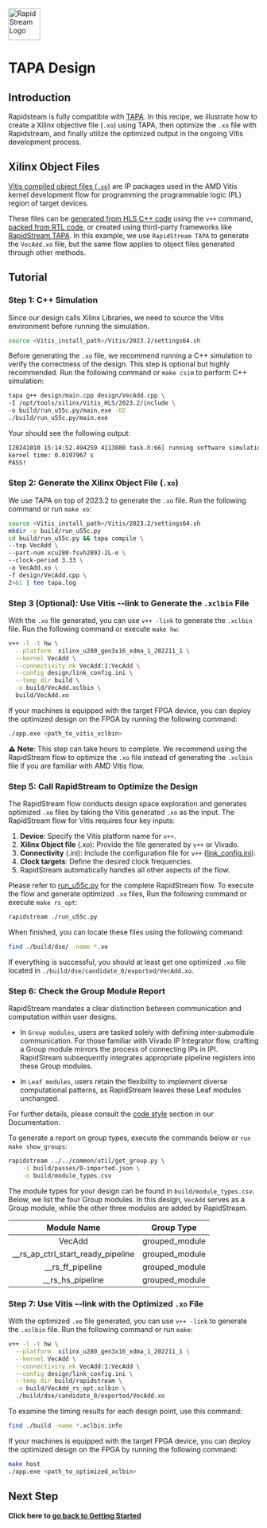 <!--
Copyright (c) 2024 RapidStream Design Automation, Inc. and contributors.  All rights reserved.
The contributor(s) of this file has/have agreed to the RapidStream Contributor License Agreement.
-->

<img src="https://imagedelivery.net/AU8IzMTGgpVmEBfwPILIgw/1b565657-df33-41f9-f29e-0d539743e700/128" width="64px" alt="RapidStream Logo" />

# TAPA Design

## Introduction

Rapidsteam is fully compatible with [TAPA](https://github.com/rapidstream-org/rapidstream-tapa).
In this recipe, we illustrate how to create a Xilinx objective file (`.xo`) using TAPA, then optimize the `.xo` file with Rapidstream, and finally utilize the optimized output in the ongoing Vitis development process.


## Xilinx Object Files

[Vitis compiled object files (`.xo`)](https://docs.amd.com/r/en-US/ug1393-vitis-application-acceleration/Design-Topology) are IP packages used in the AMD Vitis kernel development flow for programming the programmable logic (PL) region of target devices.

These files can be [generated from HLS C++ code](https://docs.amd.com/r/en-US/ug1393-vitis-application-acceleration/Developing-PL-Kernels-using-C) using the `v++` command, [packed from RTL code](https://docs.amd.com/r/en-US/ug1393-vitis-application-acceleration/RTL-Kernel-Development-Flow), or created using third-party frameworks like [RapidStream TAPA](https://github.com/rapidstream-org/rapidstream-tapa). In this example, we use `RapidStream TAPA` to generate the `VecAdd.xo` file, but the same flow applies to object files generated through other methods.


## Tutorial

### Step 1: C++ Simulation

Since our
design calls Xilinx Libraries, we need to source the Vitis environment before running the simulation.

```bash
source <Vitis_install_path>/Vitis/2023.2/settings64.sh
```

Before generating the `.xo` file, we recommend running a C++ simulation to verify the correctness of the design. This step is optional but highly recommended. Run the following command or `make csim` to perform C++ simulation:

```bash
tapa g++ design/main.cpp design/VecAdd.cpp \
-I /opt/tools/xilinx/Vitis_HLS/2023.2/include \
-o build/run_u55c.py/main.exe -O2
./build/run_u55c.py/main.exe
```

Your should see the following output:

```bash
I20241010 15:14:52.494259 4113880 task.h:66] running software simulation with TAPA library
kernel time: 0.0197967 s
PASS!
```

### Step 2: Generate the Xilinx Object File (`.xo`)

We use TAPA on top of 2023.2 to generate the `.xo` file. Run the following command or run `make xo`:

```bash
source <Vitis_install_path>/Vitis/2023.2/settings64.sh
mkdir -p build/run_u55c.py
cd build/run_u55c.py && tapa compile \
--top VecAdd \
--part-num xcu280-fsvh2892-2L-e \
--clock-period 3.33 \
-o VecAdd.xo \
-f design/VecAdd.cpp \
2>&1 | tee tapa.log
```

### Step 3 (Optional): Use Vitis --link to Generate the `.xclbin` File

With the `.xo` file generated, you can use `v++ -link` to generate the `.xclbin` file. Run the following command or execute `make hw`:

```bash
v++ -l -t hw \
  --platform  xilinx_u280_gen3x16_xdma_1_202211_1 \
  --kernel VecAdd \
  --connectivity.nk VecAdd:1:VecAdd \
  --config design/link_config.ini \
  --temp_dir build \
  -o build/VecAdd.xclbin \
  build/VecAdd.xo
```

If your machines is equipped with the target FPGA device, you can deploy the optimized design on the FPGA by running the following command:

```bash
./app.exe <path_to_vitis_xclbin>
```

:warning: **Note**: This step can take hours to complete. We recommend using the RapidStream flow to optimize the `.xo` file instead of generating the `.xclbin` file if you are familiar with AMD Vitis flow.


### Step 5: Call RapidStream to Optimize the Design

The RapidStream flow conducts design space exploration and generates optimized `.xo` files by taking the Vitis generated `.xo` as the input. The RapidStream flow for Vitis requires four key inputs:

1. **Device**: Specify the Vitis platform name for `v++`.
2. **Xilinx Object file** (.xo): Provide the file generated by `v++` or Vivado.
3. **Connectivity** (.ini): Include the configuration file for `v++` ([link_config.ini](./design/config/run_u55c.py/link_config.ini)).
4. **Clock targets**: Define the desired clock frequencies.
5. RapidStream automatically handles all other aspects of the flow.

Please refer to [run_u55c.py](./run_u55c.py) for the complete RapidStream flow.
To execute the flow and generate optimized `.xo` files,
Run the following command or execute `make rs_opt`:

```bash
rapidstream ./run_u55c.py
```

When finished, you can locate these files using the following command:

```bash
find ./build/dse/ -name *.xo
```

If everything is successful, you should at least get one optimized `.xo` file located in `./build/dse/candidate_0/exported/VecAdd.xo`.

### Step 6: Check the Group Module Report


RapidStream mandates a clear distinction between communication and computation within user designs.

- In `Group modules`, users are tasked solely with defining inter-submodule communication. For those familiar with Vivado IP Integrator flow, crafting a Group module mirrors the process of connecting IPs in IPI. RapidStream subsequently integrates appropriate pipeline registers into these Group modules.

- In `Leaf modules`, users retain the flexibility to implement diverse computational patterns, as RapidStream leaves these Leaf modules unchanged.

For further details, please consult the [code style](https://docs.rapidstream-da.com/required-coding-style/) section in our Documentation.

To generate a report on group types, execute the commands below or `run make show_groups`:

```bash
rapidstream ../../common/util/get_group.py \
	-i build/passes/0-imported.json \
	-o build/module_types.csv
```

The module types for your design can be found in `build/module_types.csv`. Below, we list the four Group modules. In this design, `VecAdd` serves as a Group module, while the other three modules are added by RapidStream.

| Module Name                      | Group Type     |
|:--------------------------------:|:--------------:|
| VecAdd                           | grouped_module |
|__rs_ap_ctrl_start_ready_pipeline | grouped_module |
|__rs_ff_pipeline                  | grouped_module |
|__rs_hs_pipeline                  | grouped_module |


### Step 7: Use Vitis --link with the Optimized `.xo` File

With the optimized `.xo` file generated, you can use `v++ -link` to generate the `.xclbin` file. Run the following command or run `make`:

```bash
v++ -l -t hw \
  --platform  xilinx_u280_gen3x16_xdma_1_202211_1 \
  --kernel VecAdd \
  --connectivity.nk VecAdd:1:VecAdd \
  --config design/link_config.ini \
  --temp_dir build/rapidstream \
  -o build/VecAdd_rs_opt.xclbin \
  ./build/dse/candidate_0/exported/VecAdd.xo
```


To examine the timing results for each design point, use this command:

```bash
find ./build -name *.xclbin.info
```



If your machines is equipped with the target FPGA device, you can deploy the optimized design on the FPGA by running the following command:

```bash
make host
./app.exe <path_to_optimized_xclbin>
```

## Next Step

  **Click here to [go back to Getting Started](../README.md)**
